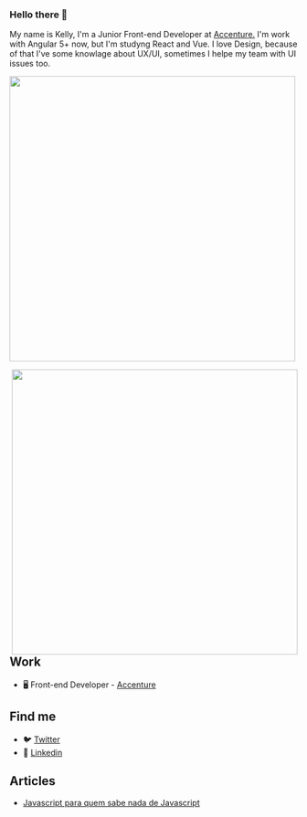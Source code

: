 ### Hello there 👋

My name is Kelly, I'm a Junior Front-end Developer at [Accenture.](https://www.accenture.com/) I'm work with Angular 5+ now, but I'm studyng React and Vue. I love Design, because of that I've some knowlage about UX/UI, sometimes I helpe my team with UI issues too.

<p>
 <img width="500px" src="https://github-readme-stats.vercel.app/api?username=keelylima&theme=default">
</p>

 <p>
  <img width="500px" align="right" src="https://github-readme-stats.vercel.app/api/top-langs/?username=keelylima&layout=compact&theme=default">
</p>
  




## Work

* 🖥 Front-end Developer - [Accenture](https://www.accenture.com/)

## Find me

* 🐦 [Twitter](https://twitter.com/keelylima_)
* 🧰 [Linkedin](https://www.linkedin.com/in/keelylima/)

## Articles

* [Javascript para quem sabe nada de Javascript](https://medium.com/reprogramabr/javascript-pra-quem-sabe-nada-de-javascript-16c0d57a8960)
